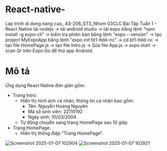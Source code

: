 # React-native-
Lap trinh di dong nang cao_ A3-206_ST3_Nhom 03CLC
Bài Tập Tuần 1 - React Native
tải nodejs 
-> tải android studio 
-> tải expo bằng lệnh "npm install -g expo-cli" 
-> kiểm tra phiên bản bằng lệnh "expo --version" 
-> tạo project MyExpoApp bằng lệnh "expo init bt1-ltdd-nc" 
-> cd bt1-ltdd-nc 
-> tạo file HomePage.js 
-> tạo file Intro.js 
-> Sửa file App.js 
-> expo start 
-> scan Qr trên Expo Go để thử app Android.
# Mô tả
Ứng dụng React Native đơn giản gồm:
- Trang Intro:
  - Hiển thị hình ảnh cá nhân, thông tin cá nhân bao gồm:
    - Tên: Nguyễn Hoàng Nguyên
    - Mã số sinh viên: 22110192
    - Ngày sinh: 10/03/2004
  - Tự động chuyển sang trang HomePage sau 10 giây.
- Trang HomePage:
  - Hiển thị thông điệp "Trang HomePage".


![Screenshot 2025-01-07 102904](https://github.com/user-attachments/assets/401bea8c-1d99-4255-ab9e-a6612c61461c)
![Screenshot 2025-01-07 102921](https://github.com/user-attachments/assets/a7d81b0d-9a6e-475c-9892-50b857c6bd09)

